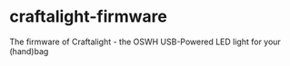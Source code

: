 # craftalight-firmware
The firmware of Craftalight - the OSWH USB-Powered LED light for your (hand)bag
